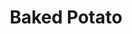 ---
title: 'Baked Potato'
thumbnail: 'https://acnhcdn.com/2.0/CookingIcon/FtrPotatobutterCropped.png'
ingredients:
  -
    id: 'potato'
    type: 'crop'
    quantity: 1
layout: '../../layouts/RecipeDetail.astro'
---